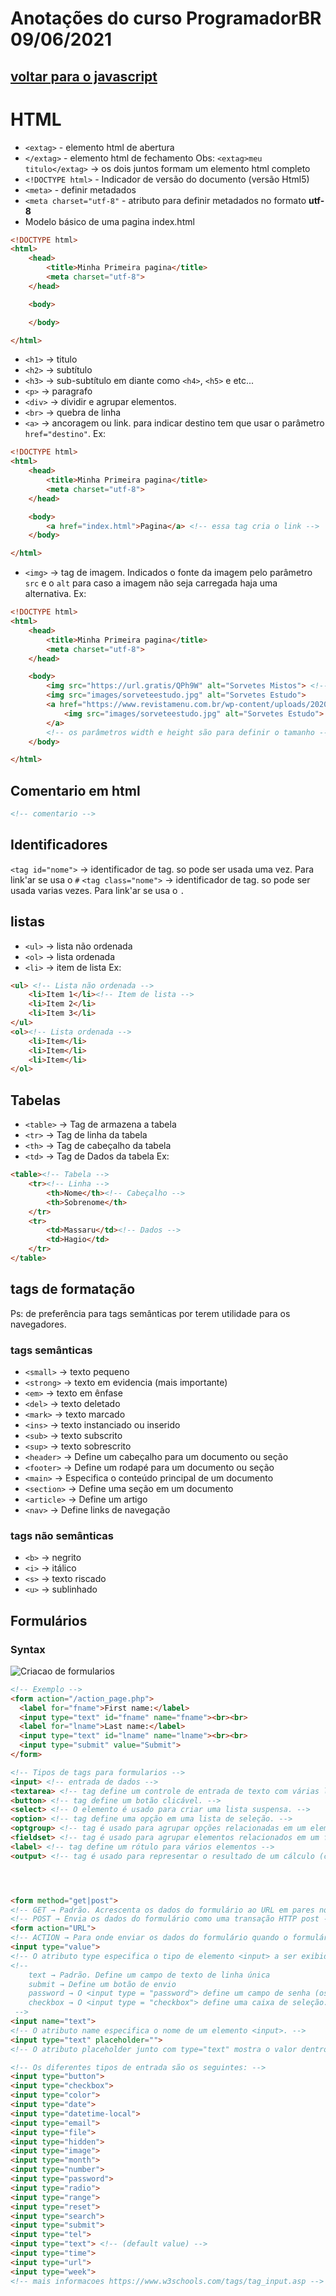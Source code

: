 # Anotações do curso ProgramadorBR 09/06/2021

## [voltar para o javascript](README.md)
# HTML

* `<extag>` - elemento html de abertura
* `</extag>` - elemento html de fechamento
Obs: `<extag>meu titulo</extag>` → os dois juntos formam um elemento html completo
* `<!DOCTYPE html>` - Indicador de versão do documento (versão Html5)
* `<meta>` - definir metadados
* `<meta charset="utf-8"` - atributo para definir metadados no formato **utf-8**
* Modelo básico de uma pagina index.html
```html
<!DOCTYPE html>
<html>
    <head>
        <title>Minha Primeira pagina</title>
        <meta charset="utf-8">
    </head>

    <body>

    </body>

</html>
```

* `<h1>` → titulo
* `<h2>` → subtítulo
* `<h3>` → sub-subtítulo em diante como `<h4>`, `<h5>` e etc...
* `<p>` → paragrafo
* `<div>` → dividir e agrupar elementos.
* `<br>` → quebra de linha
* `<a>` → ancoragem ou link. para indicar destino tem que usar o parâmetro `href="destino"`. Ex: 
```html
<!DOCTYPE html>
<html>
    <head>
        <title>Minha Primeira pagina</title>
        <meta charset="utf-8">
    </head>

    <body>
        <a href="index.html">Pagina</a> <!-- essa tag cria o link -->
    </body>

</html>
```

* `<img>` → tag de imagem. Indicados o fonte da imagem pelo parâmetro `src` e o `alt` para caso a imagem não seja carregada haja uma alternativa. Ex:
```html
<!DOCTYPE html>
<html>
    <head>
        <title>Minha Primeira pagina</title>
        <meta charset="utf-8">
    </head>

    <body>
        <img src="https://url.gratis/QPh9W" alt="Sorvetes Mistos"> <!-- tag de imagem -->
        <img src="images/sorveteestudo.jpg" alt="Sorvetes Estudo">
        <a href="https://www.revistamenu.com.br/wp-content/uploads/2020/07/sorveteestudo.jpg">
            <img src="images/sorveteestudo.jpg" alt="Sorvetes Estudo">
        </a>
        <!-- os parâmetros width e height são para definir o tamanho -->
    </body>

</html>
```

## Comentario em html

```HTML
<!-- comentario -->

```

## Identificadores

`<tag id="nome">` → identificador de tag. so pode ser usada uma vez. Para link'ar se usa o `#`
`<tag class="nome">` → identificador de tag. so pode ser usada varias vezes. Para link'ar se usa o `.`

## listas

* `<ul>` → lista não ordenada
* `<ol>` → lista ordenada
* `<li>` → item de lista
Ex:
```html
<ul> <!-- Lista não ordenada -->
    <li>Item 1</li><!-- Item de lista -->
    <li>Item 2</li>
    <li>Item 3</li>
</ul>
<ol><!-- Lista ordenada -->
    <li>Item</li>
    <li>Item</li>
    <li>Item</li>
</ol>
```

## Tabelas

* `<table>` → Tag de armazena a tabela
* `<tr>` → Tag de linha da tabela
* `<th>` → Tag de cabeçalho da tabela
* `<td>` → Tag de Dados da tabela
Ex:
```html
<table><!-- Tabela -->
    <tr><!-- Linha -->
        <th>Nome</th><!-- Cabeçalho -->
        <th>Sobrenome</th>
    </tr>
    <tr>
        <td>Massaru</td><!-- Dados -->
        <td>Hagio</td>
    </tr>
</table>
```


## tags de formatação

Ps: de preferência para tags semânticas por terem utilidade para os navegadores.

### tags semânticas
* `<small>` → texto pequeno
* `<strong>` → texto em evidencia (mais importante)
* `<em>` → texto em ênfase
* `<del>` → texto deletado
* `<mark>` → texto marcado
* `<ins>` → texto instanciado ou inserido
* `<sub>` → texto subscrito
* `<sup>` → texto sobrescrito
* `<header>` → Define um cabeçalho para um documento ou seção
* `<footer>` → Define um rodapé para um documento ou seção
* `<main>` → Especifica o conteúdo principal de um documento
* `<section>` → Define uma seção em um documento
* `<article>` → Define um artigo
* `<nav>` → Define links de navegação

### tags não semânticas
* `<b>` → negrito
* `<i>` → itálico
* `<s>` → texto riscado
* `<u>` → sublinhado

## Formulários
### Syntax

![Criacao de formularios](https://www.w3schools.com/tags/tag_form.asp)

```html
<!-- Exemplo -->
<form action="/action_page.php">
  <label for="fname">First name:</label>
  <input type="text" id="fname" name="fname"><br><br>
  <label for="lname">Last name:</label>
  <input type="text" id="lname" name="lname"><br><br>
  <input type="submit" value="Submit">
</form>

<!-- Tipos de tags para formularios -->
<input> <!-- entrada de dados -->
<textarea> <!-- tag define um controle de entrada de texto com várias linhas. -->
<button> <!-- tag define um botão clicável. -->
<select> <!-- O elemento é usado para criar uma lista suspensa. -->
<option> <!-- tag define uma opção em uma lista de seleção. -->
<optgroup> <!-- tag é usado para agrupar opções relacionadas em um elemento <select> -->
<fieldset> <!-- tag é usado para agrupar elementos relacionados em um formulário. -->
<label> <!-- tag define um rótulo para vários elementos -->
<output> <!-- tag é usado para representar o resultado de um cálculo (como um realizado por um script). -->




<form method="get|post">
<!-- GET → Padrão. Acrescenta os dados do formulário ao URL em pares nome / valor: URL? Nome = valor & nome = valor -->
<!-- POST → Envia os dados do formulário como uma transação HTTP post -->
<form action="URL">
<!-- ACTION → Para onde enviar os dados do formulário quando o formulário for enviado -->
<input type="value">
<!-- O atributo type especifica o tipo de elemento <input> a ser exibido. -->
<!-- 
    text → Padrão. Define um campo de texto de linha única
    submit → Define um botão de envio
    password → O <input type = "password"> define um campo de senha (os caracteres são mascarados).
    checkbox → O <input type = "checkbox"> define uma caixa de seleção. A caixa de seleção é mostrada como uma caixa quadrada que é marcada (marcada) quando ativada. As caixas de seleção são usadas para permitir que um usuário selecione uma ou mais opções de um número limitado de escolhas.
 -->
<input name="text">
<!-- O atributo name especifica o nome de um elemento <input>. -->
<input type="text" placeholder="">
<!-- O atributo placeholder junto com type="text" mostra o valor dentro de "" na barra de texto enquanto esta em desfoque -->

<!-- Os diferentes tipos de entrada são os seguintes: -->
<input type="button">
<input type="checkbox">
<input type="color">
<input type="date">
<input type="datetime-local">
<input type="email">
<input type="file">
<input type="hidden">
<input type="image">
<input type="month">
<input type="number">
<input type="password">
<input type="radio">
<input type="range">
<input type="reset">
<input type="search">
<input type="submit">
<input type="tel">
<input type="text"> <!-- (default value) -->
<input type="time">
<input type="url">
<input type="week">
<!-- mais informacoes https://www.w3schools.com/tags/tag_input.asp -->

```
